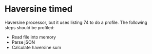# Haversine timed

Haversine processor, but it uses listing 74 to do a profile.
The following steps should be profiled:

- Read file into memory
- Parse jSON
- Calculate haversine sum
